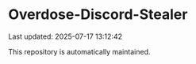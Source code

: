 # Overdose-Discord-Stealer

Last updated: 2025-07-17 13:12:42

This repository is automatically maintained.
